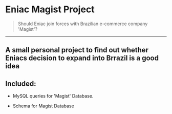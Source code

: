 # Eniac Magist Project

> Should Eniac join forces with Brazilian e-commerce company 'Magist'?

------------------------

A small personal project to find out whether Eniacs decision to expand into Brrazil is a good idea
------------------------

## Included:

- MySQL queries for 'Magist' Database.

- Schema for Magist Database
